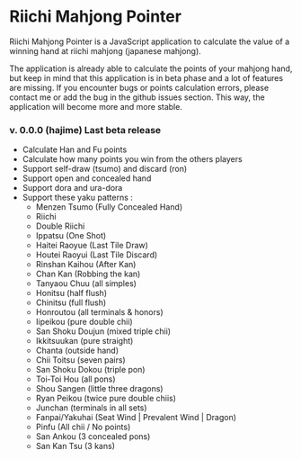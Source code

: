 Riichi Mahjong Pointer
======================

Riichi Mahjong Pointer is a JavaScript application to calculate the value of a winning hand at riichi mahjong (japanese mahjong).

The application is already able to calculate the points of your mahjong hand, but keep in mind that this application is in beta phase and a lot of features are missing. If you encounter bugs or points calculation errors, please contact me or add the bug in the github issues section. This way, the application will become more and more stable.

### v. 0.0.0 (hajime) Last beta release 
* Calculate Han and Fu points
* Calculate how many points you win from the others players
* Support self-draw (tsumo) and discard (ron)
* Support open and concealed hand
* Support dora and ura-dora
* Support these yaku patterns :
    * Menzen Tsumo (Fully Concealed Hand)
    * Riichi
    * Double Riichi
    * Ippatsu (One Shot)
    * Haitei Raoyue (Last Tile Draw)
    * Houtei Raoyui (Last Tile Discard)
    * Rinshan Kaihou (After Kan)
    * Chan Kan (Robbing the kan)
    * Tanyaou Chuu (all simples)
    * Honitsu (half flush)
    * Chinitsu (full flush)
    * Honroutou (all terminals & honors)
    * Iipeikou (pure double chii)
    * San Shoku Doujun (mixed triple chii)
    * Ikkitsuukan (pure straight)
    * Chanta (outside hand)
    * Chii Toitsu (seven pairs)
    * San Shoku Dokou (triple pon)
    * Toi-Toi Hou (all pons)
    * Shou Sangen (little three dragons)
    * Ryan Peikou (twice pure double chiis)
    * Junchan (terminals in all sets)
    * Fanpai/Yakuhai (Seat Wind | Prevalent Wind | Dragon)
    * Pinfu (All chii / No points)
    * San Ankou (3 concealed pons)
    * San Kan Tsu (3 kans)


